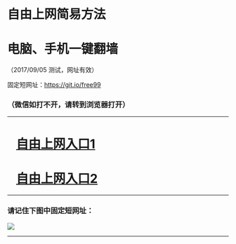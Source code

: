 ﻿# 自由上网简易方法

# 电脑、手机一键翻墙

（2017/09/05 测试，网址有效）

固定短网址：https://git.io/free99

### （微信如打不开，请转到浏览器打开）


***





# &nbsp;&nbsp; <a href="http://ft1213111818.fwq-tz1001.xyz/fwqtz01.html?t=090500126253 " target="_blank">自由上网入口1</a>
# &nbsp;&nbsp; <a href="http://ft1832025783.fwq-tz1002.xyz/fwqtz02.html?t=090500111544 " target="_blank">自由上网入口2</a>
***

### 请记住下图中固定短网址：

<img src="https://s3-us-west-2.amazonaws.com/fwq-1001/yjfq-20170905okok.png" /> 


***

